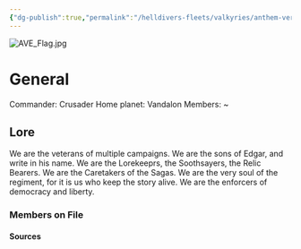 ```yaml
---
{"dg-publish":true,"permalink":"/helldivers-fleets/valkyries/anthem-versifier-enforcer/","noteIcon":"","created":"2024-04-02T20:39:15.924+02:00","updated":"2024-04-02T20:54:17.471+02:00"}
---
```



![AVE_Flag.jpg](/img/user/z%20Images/AVE_Flag.jpg)
# General
Commander: Crusader
Home planet: Vandalon
Members: ~

## Lore
We are the veterans of multiple campaigns. We are the sons of Edgar, and write in his name. We are the Lorekeeprs, the Soothsayers, the Relic Bearers. We are the Caretakers of the Sagas. We are the very soul of the regiment, for it is us who keep the story alive. We are the enforcers of democracy and liberty.

### Members on File

#### Sources
